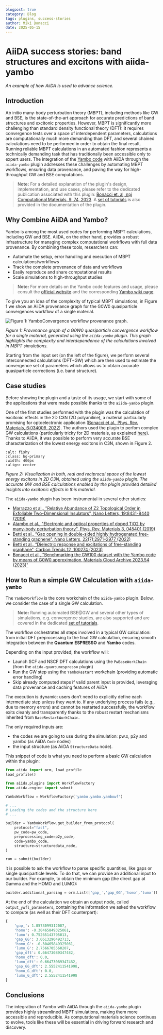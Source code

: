 ```yaml
---
blogpost: true
category: Blog
tags: plugins, success-stories
author: Miki Bonacci
date: 2025-05-15
---
```


# AiiDA success stories: band structures and excitons with aiida-yambo

*An example of how AiiDA is used to advance science.*

## Introduction

Ab initio many-body perturbation theory (MBPT), including methods like GW and BSE, is the state-of-the-art approach for accurate predictions of band structures and excitonic properties.
However, MBPT is significantly more challenging than standard density functional theory (DFT): it requires convergence tests over a space of interdependent parameters, calculations are computationally much more demanding than DFT, and several chained calculations need to be performed in order to obtain the final result.
Running reliable MBPT calculations in an automated fashion represents a technically demanding task that has traditionally been accessible only to expert users.
The integration of the [Yambo code](https://iopscience.iop.org/article/10.1088/1361-648X/ab15d0/meta) with AiiDA through the `aiida-yambo` plugin addresses these challenges by automating MBPT workflows, ensuring data provenance, and paving the way for high-throughput GW and BSE computations.

> **Note:** For a detailed explanation of the plugin's design, implementation, and use cases, please refer to the dedicated publication associated with this plugin: [Bonacci et. al, npj Computational Materials, 9, 74, 2023](https://www.nature.com/articles/s41524-023-01027-2).
A [set of tutorials](https://aiida-yambo.readthedocs.io/en/documentation/user_guide/index.html) is also provided in the documentation of the plugin.

## Why Combine AiiDA and Yambo?

Yambo is among the most used codes for performing MBPT calculations, including GW and BSE.
AiiDA, on the other hand, provides a robust infrastructure for managing complex computational workflows with full data provenance.
By combining these tools, researchers can:

- Automate the setup, error handling and execution of MBPT calculations/workflows
- Track the complete provenance of data and workflows
- Easily reproduce and share computational results
- Scale simulations to high-throughput studies

> **Note:** For more details on the Yambo code features and usage, please consult the [official website](https://www.yambo-code.eu/) and the corresponding [Yambo wiki page](https://wiki.yambo-code.eu/wiki/index.php?title=Main_Page).

To give you an idea of the complexity of typical MBPT simulations, in Figure 1 we show an AiiDA provenance graph for the G0W0 quasiparticle convergences workflow of a single material.

![Figure 1: YamboConvergence workflow provenance graph.](../pics/GW_conv_graph.png)

*Figure 1: Provenance graph of a G0W0 quasiparticle convergence workflow for a single material, generated using the `aiida-yambo` plugin. This graph highlights the complexity and interdependence of the calculations involved in MBPT simulations.*

Starting from the input set (on the left of the figure), we perform several interconnected calculations (DFT+GW) which are then used to estimate the convergence set of parameters which allows us to obtain accurate quasiparticle corrections (i.e. band structure).

## Case studies

Before showing the plugin and a taste of its usage, we start with some of the applications that were made possible thanks to the `aiida-yambo` plugin.

One of the first studies performed with the plugin was the calculation of excitonic effects in the 2D C3N (2D polyaniline), a material particularly promising for optoelectronic application ([Bonacci et al., Phys. Rev. Materials, 6:034009, 2022](https://doi.org/10.1103/PhysRevMaterials.6.034009)).
The authors used the plugin to perfom complex GW calculations (particularly tricky for 2D materials, as explained [here](https://wiki.yambo-code.eu/wiki/index.php?title=How_to_treat_low_dimensional_systems)).
Thanks to AiiDA, it was possible to perform very accurate BSE characterization of the lowest energy excitons in C3N, shown in Figure 2.

```{image} ../pics/c3n.png
:alt: fishy
:class: bg-primary
:width: 400px
:align: center
```

*Figure 2: Visualization in both, real and reciprocal space of the lowest energy excitons in 2D C3N, obtained using the `aiida-yambo` plugin. The accurate GW and BSE calculations enabled by the plugin provided detailed insights into excitonic effects in this material.*

The `aiida-yambo` plugin has been instrumental in several other studies:

- [Marrazzo et al., "Relative Abundance of Z2 Topological Order in Exfoliable Two-Dimensional Insulators", Nano Letters, 19:8431-8440 (2019)](https://pubs.acs.org/doi/abs/10.1021/acs.nanolett.9b02689)
- [Atambo et al., "Electronic and optical properties of doped TiO2 by many-body perturbation theory", Phys. Rev. Materials 3, 045401 (2019)](https://doi.org/10.1103/PhysRevMaterials.3.045401)
- [Betti et al., “Gap opening in double-sided highly hydrogenated free-standing graphene", Nano Letters, 22(7):2971–2977 (2022)](https://pubs.acs.org/doi/full/10.1021/acs.nanolett.2c00162)
- [Betti et al., “Dielectric response and excitations of free-standing graphane”, Carbon Trends 12, 100274 (2023)](https://doi.org/10.1016/j.cartre.2023.100274)
- [Bonacci et al., "Benchmarking the GW100 dataset with the Yambo code by means of G0W0 approximation, Materials Cloud Archive 2023.54 (2023)"](https://doi.org/10.24435/materialscloud:ce-82)

## How to Run a simple GW Calculation with `aiida-yambo`

The `YamboWorkflow` is the core workchain of the `aiida-yambo` plugin. Below, we consider the case of a single GW calculation.

> **Note:** Running automated BSE@GW and several other types of simulations, e.g. convergence studies, are also supported and are covered in the dedicated [set of tutorials](https://aiida-yambo.readthedocs.io/en/documentation/user_guide/index.html).

The workflow orchestrates all steps involved in a typical GW calculation: from initial DFT preprocessing to the final GW calculation, ensuring smooth integration between the **Quantum ESPRESSO** and **Yambo** codes.

Depending on the input provided, the workflow will:

- Launch SCF and NSCF DFT calculations using the `PwBaseWorkChain` (from the `aiida-quantumespresso` plugin)
- Run the GW step using the `YamboRestart` workchain (providing automatic error handling)
- Skip already computed steps if valid parent input is provided, leveraging data provenance and caching features of AiiDA

The execution is dynamic: users don’t need to explicitly define each intermediate step unless they want to.
If any underlying process fails (e.g., due to memory errors) and cannot be restarted successfully, the workflow exits cleanly and transparently thanks to the robust restart mechanisms inherited from `BaseRestartWorkChain`.

The only required inputs are:

- the codes we are going to use during the simulation: pw.x, p2y and yambo (as AiiDA `Code` nodes)
- the input structure (as AiiDA `StructureData` node).

This snippet of code is what you need to perform a basic GW calculation within the plugin:

```python
from aiida import orm, load_profile
load_profile()

from aiida.plugins import WorkflowFactory
from aiida.engine import submit

YamboWorkflow = WorkflowFactory('yambo.yambo.yambowf')

# ...
# Loading the codes and the structure here
# ...

builder = YamboWorkflow.get_builder_from_protocol(
    protocol="fast",
    pw_code=pw_code,
    preprocessing_code=p2y_code,
    code=yambo_code,
    structure=structuredata_node,
)

run = submit(builder)
```

it is possible to ask the workflow to parse specific quantities, like gaps or single quasiparticle levels.
To do that, we can provide an additional input to our builder. For example, to obtain the minimum gap (the direct gap at Gamma and the HOMO and LUMO):

```python
builder.additional_parsing = orm.List(['gap_','gap_GG','homo','lumo'])
```

At the end of the calculation we obtain an output node, called `output_ywfl_parameters`, containing the information we asked the workflow to compute (as well as their DFT counterpart):

```python
{
    'gap_': 1.0573099312007,
    'homo': -0.30465849325061,
    'lumo': 0.75265143795013,
    'gap_GG': 3.0613290492713,
    'homo_G': -0.30465849325061,
    'lumo_G': 2.7566705560207,
    'gap_dft': 0.66473089347482,
    'homo_dft': 0.0,
    'lumo_dft': 0.66473089347482,
    'gap_GG_dft': 2.5552411541998,
    'homo_G_dft': 0.0,
    'lumo_G_dft': 2.5552411541998
}
```

## Conclusions

The integration of Yambo with AiiDA through the `aiida-yambo` plugin provides highly streamlined MBPT simulations, making them more accessible and reproducible.
As computational materials science continues to evolve, tools like these will be essential in driving forward research and discovery.
